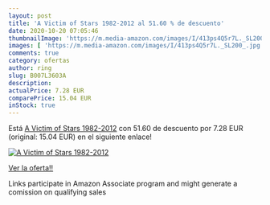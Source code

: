 ```yaml
---
layout: post
title: 'A Victim of Stars 1982-2012 al 51.60 % de descuento'
date: 2020-10-20 07:05:46
thumbnailImage: 'https://m.media-amazon.com/images/I/413ps4Q5r7L._SL200_.jpg'
images: [ 'https://m.media-amazon.com/images/I/413ps4Q5r7L._SL200_.jpg' ]
comments: true
category: ofertas
author: ring
slug: B007L3603A
description:
actualPrice: 7.28 EUR
comparePrice: 15.04 EUR
inStock: true
---
```


Está [A Victim of Stars 1982-2012](https://www.amazon.fr/dp/B007L3603A/?tag=tolees0d-21) con 51.60 de descuento por 7.28 EUR (original: 15.04 EUR) en el siguiente enlace!

[![A Victim of Stars 1982-2012](https://m.media-amazon.com/images/I/413ps4Q5r7L._SL200_.jpg)](https://www.amazon.fr/dp/B007L3603A/?tag=tolees0d-21)

[Ver la oferta!!](https://www.amazon.fr/dp/B007L3603A/?tag=tolees0d-21)

Links participate in Amazon Associate program and might generate a comission on qualifying sales


